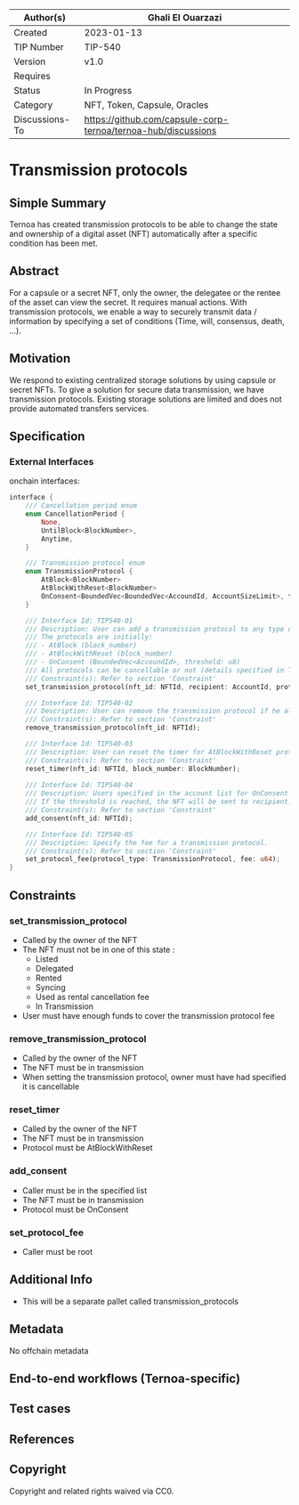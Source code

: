 | Author(s)      | Ghali El Ouarzazi |
| ----------- | ----------- |
| Created   | 2023-01-13       |
| TIP Number   | TIP-540       |
| Version   | v1.0       |
| Requires   | <Link to Basic NFT TIP here>       |
| Status | In Progress       |
| Category   | NFT, Token, Capsule, Oracles       |
| Discussions-To   | https://github.com/capsule-corp-ternoa/ternoa-hub/discussions     |

# Transmission protocols

## Simple Summary

Ternoa has created transmission protocols to be able to change the state and ownership of a digital asset (NFT) automatically after a specific condition has been met. 

## Abstract

For a capsule or a secret NFT, only the owner, the delegatee or the rentee of the asset can view the secret. It requires manual actions.
With transmission protocols, we enable a way to securely transmit data / information by specifying a set of conditions (Time, will, consensus, death, ...).

## Motivation

We respond to existing centralized storage solutions by using capsule or secret NFTs.
To give a solution for secure data transmission, we have transmission protocols. 
Existing storage solutions are limited and does not provide automated transfers services.

## Specification

### External Interfaces

onchain interfaces:

```rust
interface {
	/// Cancellation period enum
	enum CancellationPeriod {
		None,
		UntilBlock<BlockNumber>,
		Anytime,
	}

	/// Transmission protocol enum
	enum TransmissionProtocol {
		AtBlock<BlockNumber>
		AtBlockWithReset<BlockNumber>
		OnConsent<BoundedVec<BoundedVec<AccoundId, AccountSizeLimit>, threshold: u8>>
	}

	/// Interface Id: TIP540-01
	/// Description: User can add a transmission protocol to any type of NFT. 
	/// The protocols are initially: 
	/// - AtBlock (block_number)
	/// - AtBlockWithReset (block_number)
	/// - OnConsent (BoundedVec<AccoundId>, threshold: u8)
	/// All protocols can be cancellable or not (details specified in TransmissionProtocol struct)
	/// Constraint(s): Refer to section 'Constraint'
	set_transmission_protocol(nft_id: NFTId, recipient: AccountId, protocol: TransmissionProtocol, cancellation_period: CancellationPeriod);

	/// Interface Id: TIP540-02
	/// Description: User can remove the transmission protocol if he allowed it when adding it.
	/// Constraint(s): Refer to section 'Constraint'
	remove_transmission_protocol(nft_id: NFTId);

	/// Interface Id: TIP540-03
	/// Description: User can reset the timer for AtBlockWithReset protocol.
	/// Constraint(s): Refer to section 'Constraint'
	reset_timer(nft_id: NFTId, block_number: BlockNumber);
	
	/// Interface Id: TIP540-04
	/// Description: Users specified in the account list for OnConsent protocol can add their consent to send the NFT.
	/// If the threshold is reached, the NFT will be sent to recipient.
	/// Constraint(s): Refer to section 'Constraint'
	add_consent(nft_id: NFTId);

	/// Interface Id: TIP540-05
	/// Description: Specify the fee for a transmission protocol.
	/// Constraint(s): Refer to section 'Constraint'
	set_protocol_fee(protocol_type: TransmissionProtocol, fee: u64);
}

```

## Constraints

### set_transmission_protocol
- Called by the owner of the NFT
- The NFT must not be in one of this state : 
	- Listed
	- Delegated
	- Rented
	- Syncing
	- Used as rental cancellation fee
	- In Transmission
- User must have enough funds to cover the transmission protocol fee

### remove_transmission_protocol
- Called by the owner of the NFT
- The NFT must be in transmission
- When setting the transmission protocol, owner must have had specified it is cancellable

### reset_timer
- Called by the owner of the NFT
- The NFT must be in transmission
- Protocol must be AtBlockWithReset

### add_consent
- Caller must be in the specified list
- The NFT must be in transmission
- Protocol must be OnConsent

### set_protocol_fee
- Caller must be root

## Additional Info
- This will be a separate pallet called transmission_protocols

## Metadata

No offchain metadata

## End-to-end workflows (Ternoa-specific)

## Test cases

## References

## Copyright

Copyright and related rights waived via CC0.
